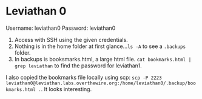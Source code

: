 # Leviathan 0

Username: leviathan0
Password: leviathan0

1. Access with SSH using the given credentials.
2. Nothing is in the home folder at first glance...`ls -A` to see a `.backups` folder.
3. In backups is booksmarks.html, a large html file. `cat bookmarks.html | grep leviathan` to find the password for leviathan1.

I also copied the bookmarks file locally using scp: `scp -P 2223 leviathan0@leviathan.labs.overthewire.org:/home/leviathan0/.backup/bookmarks.html .`. It looks interesting.